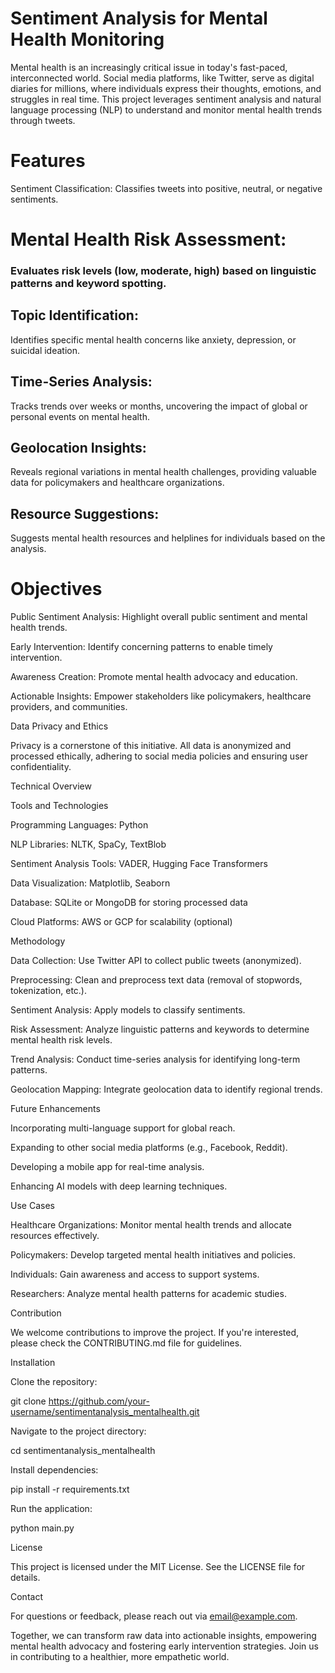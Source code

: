# Sentiment Analysis for Mental Health Monitoring

Mental health is an increasingly critical issue in today's fast-paced, interconnected world. Social media platforms, like Twitter, serve as digital diaries for millions, where individuals express their thoughts, emotions, and struggles in real time. This project leverages sentiment analysis and natural language processing (NLP) to understand and monitor mental health trends through tweets.

# Features

Sentiment Classification: Classifies tweets into positive, neutral, or negative sentiments.

 # Mental Health Risk Assessment: 
 ### Evaluates risk levels (low, moderate, high) based on linguistic patterns and keyword spotting.

## Topic Identification:
Identifies specific mental health concerns like anxiety, depression, or suicidal ideation.

## Time-Series Analysis: 
Tracks trends over weeks or months, uncovering the impact of global or personal events on mental health.

## Geolocation Insights: 
Reveals regional variations in mental health challenges, providing valuable data for policymakers and healthcare organizations.

## Resource Suggestions: 
Suggests mental health resources and helplines for individuals based on the analysis.

# Objectives

Public Sentiment Analysis: Highlight overall public sentiment and mental health trends.

Early Intervention: Identify concerning patterns to enable timely intervention.

Awareness Creation: Promote mental health advocacy and education.

Actionable Insights: Empower stakeholders like policymakers, healthcare providers, and communities.

Data Privacy and Ethics

Privacy is a cornerstone of this initiative. All data is anonymized and processed ethically, adhering to social media policies and ensuring user confidentiality.

Technical Overview

Tools and Technologies

Programming Languages: Python

NLP Libraries: NLTK, SpaCy, TextBlob

Sentiment Analysis Tools: VADER, Hugging Face Transformers

Data Visualization: Matplotlib, Seaborn

Database: SQLite or MongoDB for storing processed data

Cloud Platforms: AWS or GCP for scalability (optional)

Methodology

Data Collection: Use Twitter API to collect public tweets (anonymized).

Preprocessing: Clean and preprocess text data (removal of stopwords, tokenization, etc.).

Sentiment Analysis: Apply models to classify sentiments.

Risk Assessment: Analyze linguistic patterns and keywords to determine mental health risk levels.

Trend Analysis: Conduct time-series analysis for identifying long-term patterns.

Geolocation Mapping: Integrate geolocation data to identify regional trends.

Future Enhancements

Incorporating multi-language support for global reach.

Expanding to other social media platforms (e.g., Facebook, Reddit).

Developing a mobile app for real-time analysis.

Enhancing AI models with deep learning techniques.

Use Cases

Healthcare Organizations: Monitor mental health trends and allocate resources effectively.

Policymakers: Develop targeted mental health initiatives and policies.

Individuals: Gain awareness and access to support systems.

Researchers: Analyze mental health patterns for academic studies.

Contribution

We welcome contributions to improve the project. If you're interested, please check the CONTRIBUTING.md file for guidelines.

Installation

Clone the repository:

git clone https://github.com/your-username/sentimentanalysis_mentalhealth.git

Navigate to the project directory:

cd sentimentanalysis_mentalhealth

Install dependencies:

pip install -r requirements.txt

Run the application:

python main.py

License

This project is licensed under the MIT License. See the LICENSE file for details.

Contact

For questions or feedback, please reach out via email@example.com.

Together, we can transform raw data into actionable insights, empowering mental health advocacy and fostering early intervention strategies. Join us in contributing to a healthier, more empathetic world.

